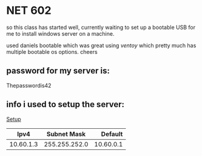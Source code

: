 # NET 602

so this class has started well, currently waiting to set up a bootable USB for me to install windows server on a machine.

used daniels bootable which was great using *ventoy* which pretty much has multiple bootable os options. cheers

## password for my server is: 
Thepasswordis42

## info i used to setup the server:
[Setup](https://social.technet.microsoft.com/wiki/contents/articles/52765.windows-server-2019-step-by-step-setup-active-directory-environment-using-powershell.aspx)

| Ipv4 | Subnet Mask | Default |
| ---- | :---------: | ------: |
| 10.60.1.3 | 255.255.252.0 | 10.60.0.1 |


